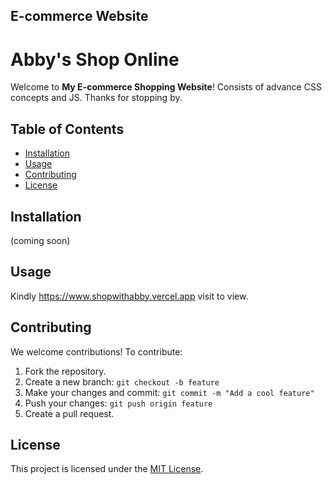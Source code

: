## E-commerce Website

# Abby's Shop Online

Welcome to **My E-commerce Shopping Website**! Consists of advance CSS concepts and JS. Thanks for stopping by.

## Table of Contents

- [Installation](#installation)
- [Usage](#usage)
- [Contributing](#contributing)
- [License](#license)

## Installation

(coming soon)

## Usage

Kindly https://www.shopwithabby.vercel.app visit to view.

## Contributing

We welcome contributions! To contribute:

1. Fork the repository.
2. Create a new branch: `git checkout -b feature`
3. Make your changes and commit: `git commit -m "Add a cool feature"`
4. Push your changes: `git push origin feature`
5. Create a pull request.

## License

This project is licensed under the [MIT License](LICENSE).
